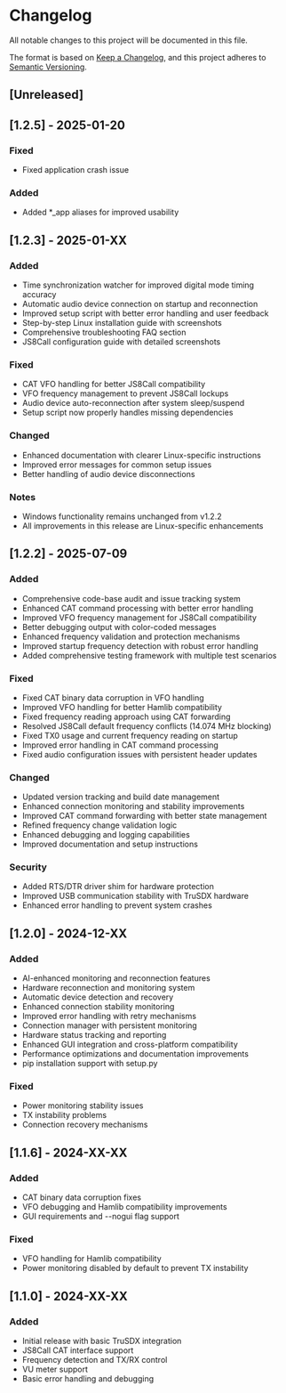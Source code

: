 # Changelog

All notable changes to this project will be documented in this file.

The format is based on [Keep a Changelog](https://keepachangelog.com/en/1.0.0/),
and this project adheres to [Semantic Versioning](https://semver.org/spec/v2.0.0.html).

## [Unreleased]

## [1.2.5] - 2025-01-20

### Fixed
- Fixed application crash issue

### Added
- Added *_app aliases for improved usability

## [1.2.3] - 2025-01-XX

### Added
- Time synchronization watcher for improved digital mode timing accuracy
- Automatic audio device connection on startup and reconnection
- Improved setup script with better error handling and user feedback
- Step-by-step Linux installation guide with screenshots
- Comprehensive troubleshooting FAQ section
- JS8Call configuration guide with detailed screenshots

### Fixed
- CAT VFO handling for better JS8Call compatibility
- VFO frequency management to prevent JS8Call lockups
- Audio device auto-reconnection after system sleep/suspend
- Setup script now properly handles missing dependencies

### Changed
- Enhanced documentation with clearer Linux-specific instructions
- Improved error messages for common setup issues
- Better handling of audio device disconnections

### Notes
- Windows functionality remains unchanged from v1.2.2
- All improvements in this release are Linux-specific enhancements

## [1.2.2] - 2025-07-09

### Added
- Comprehensive code-base audit and issue tracking system
- Enhanced CAT command processing with better error handling
- Improved VFO frequency management for JS8Call compatibility
- Better debugging output with color-coded messages
- Enhanced frequency validation and protection mechanisms
- Improved startup frequency detection with robust error handling
- Added comprehensive testing framework with multiple test scenarios

### Fixed
- Fixed CAT binary data corruption in VFO handling
- Improved VFO handling for better Hamlib compatibility
- Fixed frequency reading approach using CAT forwarding
- Resolved JS8Call default frequency conflicts (14.074 MHz blocking)
- Fixed TX0 usage and current frequency reading on startup
- Improved error handling in CAT command processing
- Fixed audio configuration issues with persistent header updates

### Changed
- Updated version tracking and build date management
- Enhanced connection monitoring and stability improvements
- Improved CAT command forwarding with better state management
- Refined frequency change validation logic
- Enhanced debugging and logging capabilities
- Improved documentation and setup instructions

### Security
- Added RTS/DTR driver shim for hardware protection
- Improved USB communication stability with TruSDX hardware
- Enhanced error handling to prevent system crashes

## [1.2.0] - 2024-12-XX

### Added
- AI-enhanced monitoring and reconnection features
- Hardware reconnection and monitoring system
- Automatic device detection and recovery
- Enhanced connection stability monitoring
- Improved error handling with retry mechanisms
- Connection manager with persistent monitoring
- Hardware status tracking and reporting
- Enhanced GUI integration and cross-platform compatibility
- Performance optimizations and documentation improvements
- pip installation support with setup.py

### Fixed
- Power monitoring stability issues
- TX instability problems
- Connection recovery mechanisms

## [1.1.6] - 2024-XX-XX

### Added
- CAT binary data corruption fixes
- VFO debugging and Hamlib compatibility improvements
- GUI requirements and --nogui flag support

### Fixed
- VFO handling for Hamlib compatibility
- Power monitoring disabled by default to prevent TX instability

## [1.1.0] - 2024-XX-XX

### Added
- Initial release with basic TruSDX integration
- JS8Call CAT interface support
- Frequency detection and TX/RX control
- VU meter support
- Basic error handling and debugging
